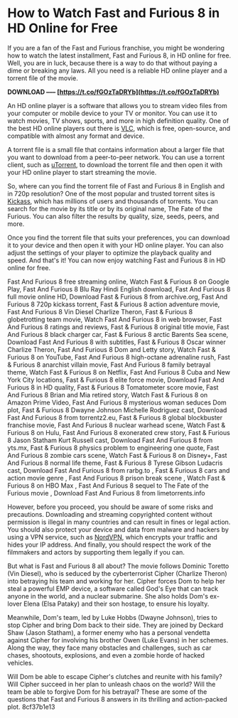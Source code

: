 
 
# How to Watch Fast and Furious 8 in HD Online for Free
 
If you are a fan of the Fast and Furious franchise, you might be wondering how to watch the latest installment, Fast and Furious 8, in HD online for free. Well, you are in luck, because there is a way to do that without paying a dime or breaking any laws. All you need is a reliable HD online player and a torrent file of the movie.
 
**DOWNLOAD ––– [https://t.co/fGOzTaDRYb](https://t.co/fGOzTaDRYb)**


 
An HD online player is a software that allows you to stream video files from your computer or mobile device to your TV or monitor. You can use it to watch movies, TV shows, sports, and more in high definition quality. One of the best HD online players out there is [VLC](https://www.vlc.com/), which is free, open-source, and compatible with almost any format and device.
 
A torrent file is a small file that contains information about a larger file that you want to download from a peer-to-peer network. You can use a torrent client, such as [uTorrent](https://www.utorrent.com/), to download the torrent file and then open it with your HD online player to start streaming the movie.
 
So, where can you find the torrent file of Fast and Furious 8 in English and in 720p resolution? One of the most popular and trusted torrent sites is [Kickass](https://kickass.to/), which has millions of users and thousands of torrents. You can search for the movie by its title or by its original name, The Fate of the Furious. You can also filter the results by quality, size, seeds, peers, and more.
 
Once you find the torrent file that suits your preferences, you can download it to your device and then open it with your HD online player. You can also adjust the settings of your player to optimize the playback quality and speed. And that's it! You can now enjoy watching Fast and Furious 8 in HD online for free.
 
Fast And Furious 8 free streaming online,  Watch Fast & Furious 8 on Google Play,  Fast And Furious 8 Blu Ray Hindi English download,  Fast And Furious 8 full movie online HD,  Download Fast & Furious 8 from archive.org,  Fast And Furious 8 720p kickass torrent,  Fast & Furious 8 action adventure movie,  Fast And Furious 8 Vin Diesel Charlize Theron,  Fast & Furious 8 globetrotting team movie,  Watch Fast And Furious 8 in web browser,  Fast And Furious 8 ratings and reviews,  Fast & Furious 8 original title movie,  Fast And Furious 8 black charger car,  Fast & Furious 8 arctic Barents Sea scene,  Download Fast And Furious 8 with subtitles,  Fast & Furious 8 Oscar winner Charlize Theron,  Fast And Furious 8 Dom and Letty story,  Watch Fast & Furious 8 on YouTube,  Fast And Furious 8 high-octane adrenaline rush,  Fast & Furious 8 anarchist villain movie,  Fast And Furious 8 family betrayal theme,  Watch Fast & Furious 8 on Netflix,  Fast And Furious 8 Cuba and New York City locations,  Fast & Furious 8 elite force movie,  Download Fast And Furious 8 in HD quality,  Fast & Furious 8 Tomatometer score movie,  Fast And Furious 8 Brian and Mia retired story,  Watch Fast & Furious 8 on Amazon Prime Video,  Fast And Furious 8 mysterious woman seduces Dom plot,  Fast & Furious 8 Dwayne Johnson Michelle Rodriguez cast,  Download Fast And Furious 8 from torrentz2.eu,  Fast & Furious 8 global blockbuster franchise movie,  Fast And Furious 8 nuclear warhead scene,  Watch Fast & Furious 8 on Hulu,  Fast And Furious 8 exonerated crew story,  Fast & Furious 8 Jason Statham Kurt Russell cast,  Download Fast And Furious 8 from yts.mx,  Fast & Furious 8 physics problem to engineering one quote,  Fast And Furious 8 zombie cars scene,  Watch Fast & Furious 8 on Disney+,  Fast And Furious 8 normal life theme,  Fast & Furious 8 Tyrese Gibson Ludacris cast,  Download Fast And Furious 8 from rarbg.to ,  Fast & Furious 8 cars and action movie genre ,  Fast And Furious 8 prison break scene ,  Watch Fast & Furious 8 on HBO Max ,  Fast And Furious 8 sequel to The Fate of the Furious movie ,  Download Fast And Furious 8 from limetorrents.info
 
However, before you proceed, you should be aware of some risks and precautions. Downloading and streaming copyrighted content without permission is illegal in many countries and can result in fines or legal action. You should also protect your device and data from malware and hackers by using a VPN service, such as [NordVPN](https://www.nordvpn.com/), which encrypts your traffic and hides your IP address. And finally, you should respect the work of the filmmakers and actors by supporting them legally if you can.
  
But what is Fast and Furious 8 all about? The movie follows Dominic Toretto (Vin Diesel), who is seduced by the cyberterrorist Cipher (Charlize Theron) into betraying his team and working for her. Cipher forces Dom to help her steal a powerful EMP device, a software called God's Eye that can track anyone in the world, and a nuclear submarine. She also holds Dom's ex-lover Elena (Elsa Pataky) and their son hostage, to ensure his loyalty.
 
Meanwhile, Dom's team, led by Luke Hobbs (Dwayne Johnson), tries to stop Cipher and bring Dom back to their side. They are joined by Deckard Shaw (Jason Statham), a former enemy who has a personal vendetta against Cipher for involving his brother Owen (Luke Evans) in her schemes. Along the way, they face many obstacles and challenges, such as car chases, shootouts, explosions, and even a zombie horde of hacked vehicles.
 
Will Dom be able to escape Cipher's clutches and reunite with his family? Will Cipher succeed in her plan to unleash chaos on the world? Will the team be able to forgive Dom for his betrayal? These are some of the questions that Fast and Furious 8 answers in its thrilling and action-packed plot.
 8cf37b1e13
 
